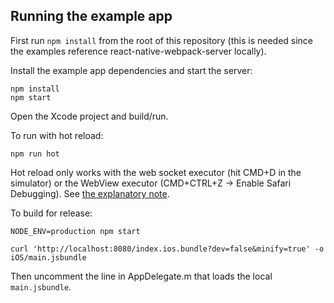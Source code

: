 ## Running the example app

First run `npm install` from the root of this repository (this is needed since the examples reference react-native-webpack-server locally).

Install the example app dependencies and start the server:

```
npm install
npm start
```

Open the Xcode project and build/run.

To run with hot reload:

```
npm run hot
```

Hot reload only works with the web socket executor (hit CMD+D in the simulator) or the WebView executor (CMD+CTRL+Z -> Enable Safari Debugging). See [the explanatory note](https://github.com/mjohnston/react-native-webpack-server#hot-reload).

To build for release:

```
NODE_ENV=production npm start
```

```
curl 'http://localhost:8080/index.ios.bundle?dev=false&minify=true' -o iOS/main.jsbundle
```

Then uncomment the line in AppDelegate.m that loads the local `main.jsbundle`.
